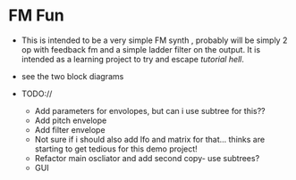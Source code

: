 # FM Fun

* This is intended to be a very simple FM synth , probably will be simply 2 op with feedback fm  and a simple ladder filter on the output. It is intended as a learning project to try and escape *tutorial hell*. 

* see the two block diagrams

* TODO:// 
    * Add parameters for envolopes, but can i use subtree for this??
    * Add pitch envelope 
    * Add filter envelope 
    * Not sure if i should also add lfo and matrix for that... thinks are starting to get tedious for this demo project!
    * Refactor main oscliator and add second copy- use subtrees?
    * GUI
